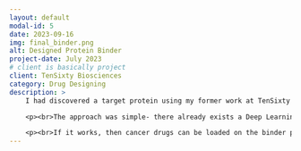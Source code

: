 ```yaml
---
layout: default
modal-id: 5
date: 2023-09-16
img: final_binder.png
alt: Designed Protein Binder
project-date: July 2023
# client is basically project
client: TenSixty Biosciences
category: Drug Designing
description: >
    I had discovered a target protein using my former work at TenSixty Biosciences so far. This target protein was expressed only in the lungs of Small Cell Lung Cancer patients, and not in normal lungs. Now, I had to computationally develop a protein binder for this target protein.

    <p><br>The approach was simple- there already exists a Deep Learning tool called RFdiffusion, which takes in a protein identifier and the specific amino acids in it, corresponding to which we want to obtain a binder. It uses a guided diffusion model to find out new proteins, which can favorably bind to the target protein. The pae (protein alignment error) has to be minimised. If the pae score is around 10, one can go ahead with validating the obtained protein in lab. I was able to find a binder with pae score 11, which is shown in the figure.</p>

    <p><br>If it works, then cancer drugs can be loaded on the binder protein designed, which will selectively bind to the target protein in the lungs of small cell lung cancer patients. The drug will thus be realeased only at the appropriate locations and specific drug targetting can be achieved.</p>
---
```

